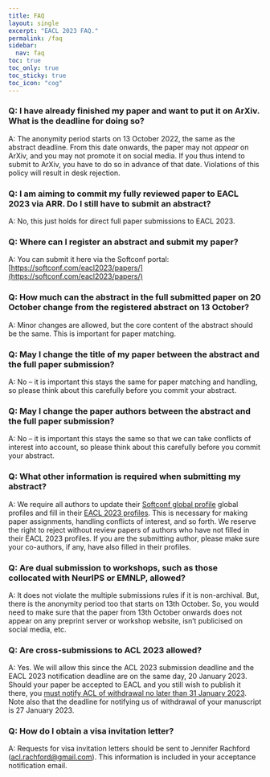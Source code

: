 ```yaml
---
title: FAQ
layout: single
excerpt: "EACL 2023 FAQ."
permalink: /faq
sidebar:
  nav: faq
toc: true
toc_only: true
toc_sticky: true
toc_icon: "cog"
---
```


### Q: I have already finished my paper and want to put it on ArXiv. What is the deadline for doing so?

A: The anonymity period starts on 13 October 2022, the same as the abstract deadline. From this date onwards, the paper may not *appear* on ArXiv, and you may not promote it on social media. If you thus intend to submit to ArXiv, you have to do so in advance of that date. Violations of this policy will result in desk rejection.

### Q: I am aiming to commit my fully reviewed paper to EACL 2023 via ARR. Do I still have to submit an abstract?

A: No, this just holds for direct full paper submissions to EACL 2023.

### Q: Where can I register an abstract and submit my paper?

A: You can submit it here via the Softconf portal: [https://softconf.com/eacl2023/papers/](https://softconf.com/eacl2023/papers/)

### Q: How much can the abstract in the full submitted paper on 20 October change from the registered abstract on 13 October?

A: Minor changes are allowed, but the core content of the abstract should be the same. This is important for paper matching.

### Q: May I change the title of my paper between the abstract and the full paper submission?

A: No – it is important this stays the same for paper matching and handling, so please think about this carefully before you commit your abstract. 

### Q: May I change the paper authors between the abstract and the full paper submission?

A: No – it is important this stays the same so that we can take conflicts of interest into account, so please think about this carefully before you commit your abstract.

### Q: What other information is required when submitting my abstract?

A: We require all authors to update their [Softconf global profile](https://softconf.com/eacl2023/super/scmd.cgi?ucmd=updateProfile) global profiles and fill in their [EACL 2023 profiles](https://softconf.com/eacl2023/papers/user/scmd.cgi?scmd=updateProfile). This is necessary for making paper assignments, handling conflicts of interest, and so forth. We reserve the right to reject without review papers of authors who have not filled in their EACL 2023 profiles. If you are the submitting author, please make sure your co-authors, if any, have also filled in their profiles. 

### Q: Are dual submission to workshops, such as those collocated with NeurIPS or EMNLP, allowed?

A: It does not violate the multiple submissions rules if it is non-archival. But, there is the anonymity period too that starts on 13th October. So, you would need to make sure that the paper from 13th October onwards does not appear on any preprint server or workshop website, isn’t publicised on social media, etc.


### Q: Are cross-submissions to ACL 2023 allowed?

A: Yes. We will allow this since the ACL 2023 submission deadline and the EACL 2023 notification deadline are on the same day, 20 January 2023. Should your paper be accepted to EACL and you still wish to publish it there, you [must notify ACL of withdrawal no later than 31 January 2023](https://2023.aclweb.org/calls/main_conference/). Note also that the deadline for notifying us of withdrawal of your manuscript is 27 January 2023.

### Q: How do I obtain a visa invitation letter?

A: Requests for visa invitation letters should be sent to Jennifer Rachford ([acl.rachford@gmail.com](mailto:acl.rachford@gmail.com)). This information is included in your acceptance notification email.
